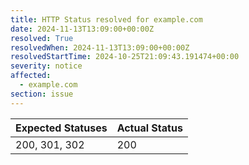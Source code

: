 ```yaml
---
title: HTTP Status resolved for example.com
date: 2024-11-13T13:09:00+00:00Z
resolved: True
resolvedWhen: 2024-11-13T13:09:00+00:00Z
resolvedStartTime: 2024-10-25T21:09:43.191474+00:00
severity: notice
affected:
  - example.com
section: issue
---
```


| Expected Statuses | Actual Status  |
|-------------------|----------------|
| 200, 301, 302 | 200 |
